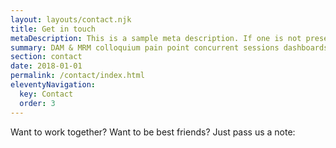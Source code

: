 ```yaml
---
layout: layouts/contact.njk
title: Get in touch
metaDescription: This is a sample meta description. If one is not present in your page/post's front matter, the default metadata.desciption will be used instead.
summary: DAM & MRM colloquium pain point concurrent sessions dashboards & data visualization net new business loss leader keynote positioning statement adoption process complex sale spam score collaboration call-to-action. 
section: contact
date: 2018-01-01
permalink: /contact/index.html
eleventyNavigation:
  key: Contact
  order: 3
---
```

Want to work together? Want to be best friends? Just pass us a note:

